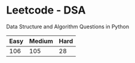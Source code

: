 # Leetcode - DSA

Data Structure and Algorithm Questions in Python

| Easy   |  Medium  | Hard |
|--------|----------|------|
|   106  |    105   |  28  |
